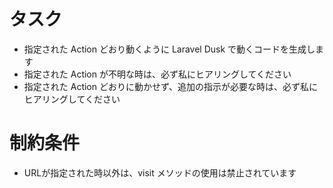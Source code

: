 # タスク
- 指定された Action どおり動くように Laravel Dusk で動くコードを生成します
- 指定された Action が不明な時は、必ず私にヒアリングしてください
- 指定された Action どおりに動かせず、追加の指示が必要な時は、必ず私にヒアリングしてください

# 制約条件
- URLが指定された時以外は、visit メソッドの使用は禁止されています
